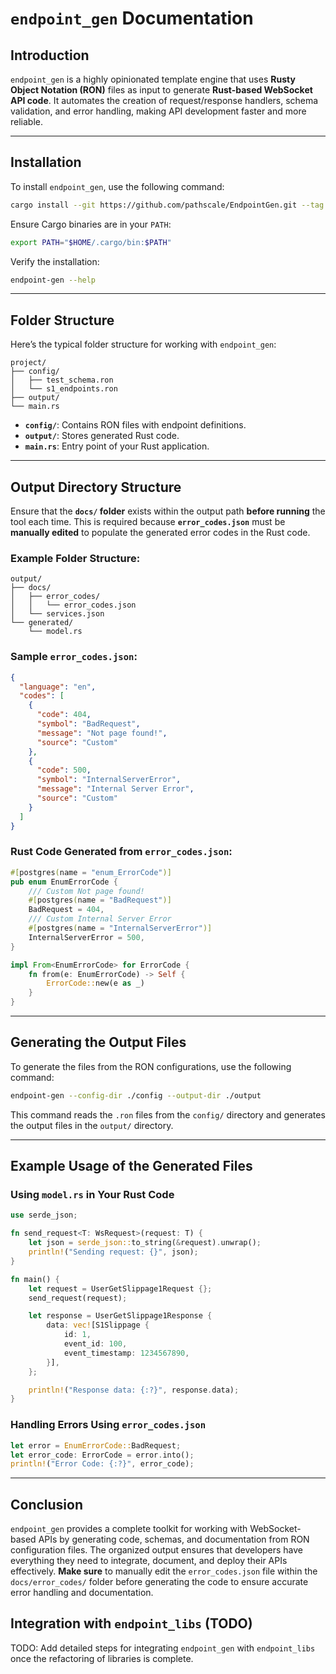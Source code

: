 # `endpoint_gen` Documentation

## Introduction

`endpoint_gen` is a highly opinionated template engine that uses **Rusty Object Notation (RON)** files as input to generate **Rust-based WebSocket API code**. 
It automates the creation of request/response handlers, schema validation, and error handling, making API development faster and more reliable.

---

## Installation

To install `endpoint_gen`, use the following command:

```bash
cargo install --git https://github.com/pathscale/EndpointGen.git --tag v0.3.0
```

Ensure Cargo binaries are in your `PATH`:

```bash
export PATH="$HOME/.cargo/bin:$PATH"
```

Verify the installation:

```bash
endpoint-gen --help
```

---

## Folder Structure

Here’s the typical folder structure for working with `endpoint_gen`:

```
project/
├── config/
│   ├── test_schema.ron
│   └── s1_endpoints.ron
├── output/
└── main.rs
```

- **`config/`**: Contains RON files with endpoint definitions.
- **`output/`**: Stores generated Rust code.
- **`main.rs`**: Entry point of your Rust application.

---

## Output Directory Structure

Ensure that the **`docs/` folder** exists within the output path **before running** the tool each time. This is required because **`error_codes.json`** must be **manually edited** to populate the generated error codes in the Rust code.

### Example Folder Structure:

```
output/
├── docs/
│   ├── error_codes/
│   │   └── error_codes.json
│   └── services.json
└── generated/
    └── model.rs
```

### Sample `error_codes.json`:

```json
{
  "language": "en",
  "codes": [
    {
      "code": 404,
      "symbol": "BadRequest",
      "message": "Not page found!",
      "source": "Custom"
    },
    {
      "code": 500,
      "symbol": "InternalServerError",
      "message": "Internal Server Error",
      "source": "Custom"
    }
  ]
}
```

### Rust Code Generated from `error_codes.json`:

```rust
#[postgres(name = "enum_ErrorCode")]
pub enum EnumErrorCode {
    /// Custom Not page found!
    #[postgres(name = "BadRequest")]
    BadRequest = 404,
    /// Custom Internal Server Error
    #[postgres(name = "InternalServerError")]
    InternalServerError = 500,
}

impl From<EnumErrorCode> for ErrorCode {
    fn from(e: EnumErrorCode) -> Self {
        ErrorCode::new(e as _)
    }
}
```

---

## Generating the Output Files

To generate the files from the RON configurations, use the following command:

```bash
endpoint-gen --config-dir ./config --output-dir ./output
```

This command reads the `.ron` files from the `config/` directory and generates the output files in the `output/` directory.

---

## Example Usage of the Generated Files

### **Using `model.rs` in Your Rust Code**

```rust
use serde_json;

fn send_request<T: WsRequest>(request: T) {
    let json = serde_json::to_string(&request).unwrap();
    println!("Sending request: {}", json);
}

fn main() {
    let request = UserGetSlippage1Request {};
    send_request(request);

    let response = UserGetSlippage1Response {
        data: vec![S1Slippage {
            id: 1,
            event_id: 100,
            event_timestamp: 1234567890,
        }],
    };

    println!("Response data: {:?}", response.data);
}
```

### **Handling Errors Using `error_codes.json`**

```rust
let error = EnumErrorCode::BadRequest;
let error_code: ErrorCode = error.into();
println!("Error Code: {:?}", error_code);
```

---

## Conclusion

`endpoint_gen` provides a complete toolkit for working with WebSocket-based APIs by generating code, schemas, and documentation from RON configuration files. The organized output ensures that developers have everything they need to integrate, document, and deploy their APIs effectively. **Make sure** to manually edit the `error_codes.json` file within the `docs/error_codes/` folder before generating the code to ensure accurate error handling and documentation.

## Integration with `endpoint_libs` (TODO)
TODO: Add detailed steps for integrating `endpoint_gen` with `endpoint_libs` once the refactoring of libraries is complete.

